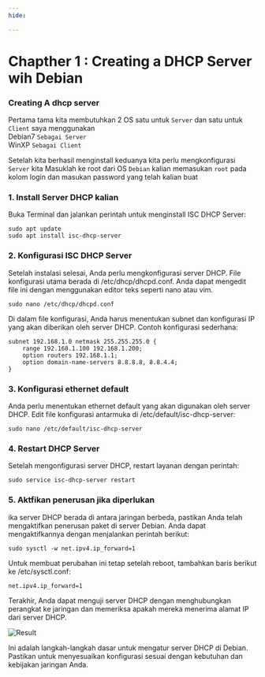 ```yaml
---
hide:

---
```


# Chapther 1 : Creating a DHCP Server wih Debian

### Creating A  dhcp server

Pertama tama kita membutuhkan 2 OS satu untuk `Server` dan satu untuk `Client`
saya menggunakan  
Debian7 `Sebagai Server`  
WinXP `Sebagai Client`

Setelah kita berhasil menginstall keduanya kita perlu mengkonfigurasi `Server` kita
Masuklah ke root dari OS `Debian` kalian memasukan `root` pada kolom login dan masukan password yang telah kalian buat

### 1. Install Server DHCP kalian
Buka Terminal dan jalankan perintah untuk menginstall ISC DHCP Server:

```
sudo apt update
sudo apt install isc-dhcp-server
```
### 2. Konfigurasi ISC DHCP Server
Setelah instalasi selesai, Anda perlu mengkonfigurasi server DHCP. File konfigurasi utama berada di /etc/dhcp/dhcpd.conf. Anda dapat mengedit file ini dengan menggunakan editor teks seperti nano atau vim.

```
sudo nano /etc/dhcp/dhcpd.conf
```
Di dalam file konfigurasi, Anda harus menentukan subnet dan konfigurasi IP yang akan diberikan oleh server DHCP. Contoh konfigurasi sederhana:

```
subnet 192.168.1.0 netmask 255.255.255.0 {
    range 192.168.1.100 192.168.1.200;
    option routers 192.168.1.1;
    option domain-name-servers 8.8.8.8, 8.8.4.4;
}
```
### 3. Konfigurasi ethernet default 
Anda perlu menentukan ethernet default yang akan digunakan oleh server DHCP. Edit file konfigurasi antarmuka di /etc/default/isc-dhcp-server:
```
sudo nano /etc/default/isc-dhcp-server
```

### 4. Restart DHCP Server
Setelah mengonfigurasi server DHCP, restart layanan dengan perintah:
```
sudo service isc-dhcp-server restart
```

### 5. Aktfikan penerusan jika diperlukan
ika server DHCP berada di antara jaringan berbeda, pastikan Anda telah mengaktifkan penerusan paket di server Debian. Anda dapat mengaktifkannya dengan menjalankan perintah berikut:
```
sudo sysctl -w net.ipv4.ip_forward=1
```

Untuk membuat perubahan ini tetap setelah reboot, tambahkan baris berikut ke /etc/sysctl.conf:
```
net.ipv4.ip_forward=1
```
Terakhir, Anda dapat menguji server DHCP dengan menghubungkan perangkat ke jaringan dan memeriksa apakah mereka menerima alamat IP dari server DHCP.

![Result](../assets/Result.jpg)

Ini adalah langkah-langkah dasar untuk mengatur server DHCP di Debian. Pastikan untuk menyesuaikan konfigurasi sesuai dengan kebutuhan dan kebijakan jaringan Anda.